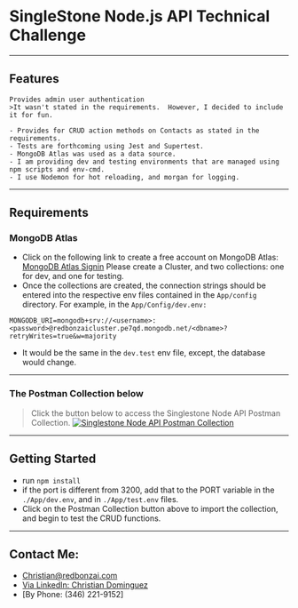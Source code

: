 # SingleStone Node.js API Technical Challenge

---
## Features
```
Provides admin user authentication
>It wasn't stated in the requirements.  However, I decided to include it for fun.

- Provides for CRUD action methods on Contacts as stated in the requirements.
- Tests are forthcoming using Jest and Supertest.
- MongoDB Atlas was used as a data source.
- I am providing dev and testing environments that are managed using npm scripts and env-cmd.
- I use Nodemon for hot reloading, and morgan for logging.

```

---

## Requirements

### MongoDB Atlas
- Click on the following link to create a free account on MongoDB Atlas: 
[MongoDB Atlas Signin](https://www.mongodb.com/cloud/atlas/lp/try2?utm_source=bing&utm_campaign=bs_americas_united_states_search_brand_atlas_desktop&utm_term=mongodb%20atlas&utm_medium=cpc_paid_search&utm_ad=e&utm_ad_campaign_id=355813668&msclkid=4dc4cc61a5a01202e5929313a914bed0)
Please create a Cluster, and two collections: one for dev, and one for testing.
- Once the collections are created, the connection strings should be entered into the respective env files 
contained in the `App/config` directory.
For example, in the `App/Config/dev.env: `
```
MONGODB_URI=mongodb+srv://<username>:<password>@redbonzaicluster.pe7qd.mongodb.net/<dbname>?retryWrites=true&w=majority
```
 - It would be the same in the `dev.test` env file, except, the database would change.
---
### The Postman Collection below
> Click the button below to access the Singlestone Node API Postman Collection.
[![Singlestone Node API Postman Collection](https://run.pstmn.io/button.svg)](https://app.getpostman.com/run-collection/deaf0570f406e75dcb40)
---

## Getting Started
 - run `npm install`
 - if the port is different from 3200, add that to the PORT variable in the `./App/dev.env`, and in `./App/test.env` files.
 - Click on the Postman Collection button above to import the collection, and begin to test the CRUD functions.
---


## Contact Me:  
- [Christian@redbonzai.com](mailto:christian@redbonzai.com)  
- [Via LinkedIn: Christian Dominguez](https://www.linkedin.com/in/cdominguez-burke)
- [By Phone: (346) 221-9152] 
